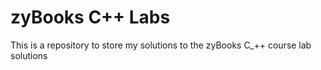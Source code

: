 # zyBooks C++ Labs
This is a repository to store my solutions to the zyBooks C_++ course lab
solutions
